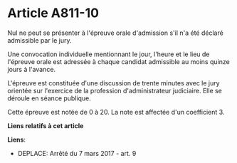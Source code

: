 # Article A811-10

Nul ne peut se présenter à l'épreuve orale d'admission s'il n'a été déclaré admissible par le jury.

Une convocation individuelle mentionnant le jour, l'heure et le lieu de l'épreuve orale est adressée à chaque candidat
admissible au moins quinze jours à l'avance.

L'épreuve est constituée d'une discussion de trente minutes avec le jury orientée sur l'exercice de la profession
d'administrateur judiciaire. Elle se déroule en séance publique.

Cette épreuve est notée de 0 à 20. La note est affectée d'un coefficient 3.

**Liens relatifs à cet article**

**Liens**:

  - DEPLACE: Arrêté du 7 mars 2017 - art. 9
